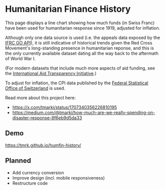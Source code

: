 # Humanitarian Finance History

This page displays a line chart showing how much funds (in Swiss Franc) have been used for humanitarian response since 1919, adjusted for inflation.

Although only one data source is used (i.e. the appeals data exposed by the [IFRC GO API](https://goadmin.ifrc.org/docs/#api-v2-appeal-list)), it is still indicative of historical trends given the Red Cross Movement's long-standing presence in humanitarian reponse, and this is the only currently available dataset dating all the way back to the aftermath of World War I. 

(For modern datasets that include much more aspects of aid funding, see the 
[International Aid Transparency Initiative](https://github.com/IATI).)

To adjust for inflation, the CPI data published by the [Federal Statistical Office of Switzerland](https://www.bfs.admin.ch/asset/de/cc-d-05.02.08) is used.

Read more about this project here: 

* https://x.com/tmarki/status/1707340356226810195
* https://medium.com/@tmarki/how-much-are-we-really-spending-on-disaster-response-8f6eb9d5da33

## Demo

https://tmrk.github.io/humfin-history/

## Planned

* Add currency conversion
* Improve design (incl. mobile responsiveness)
* Restructure code